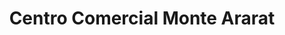 ---
title: "Centro Comercial Monte Ararat"
url: /caracas/centro-comercial-monte-ararat/
shop: centro comercial
---